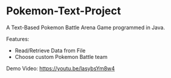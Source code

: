 # Pokemon-Text-Project
A Text-Based Pokemon Battle Arena Game programmed in Java.

Features:
- Read/Retrieve Data from File
- Choose custom Pokemon Battle team

Demo Video: https://youtu.be/lasybsYm8w4
